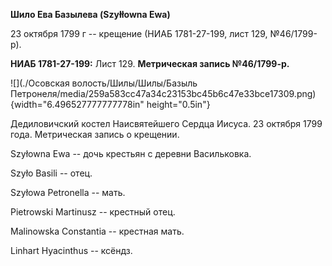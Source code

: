 **Шило Ева Базылева (Szyłłowna Ewa)**

23 октября 1799 г -- крещение (НИАБ 1781-27-199, лист 129, №46/1799-р).

**НИАБ 1781-27-199:** Лист 129. **Метрическая запись №46/1799-р.**

![](./Осовская волость/Шилы/Шилы/Базыль Петронеля/media/259a583cc47a34c23153bc45b6c47e33bce17309.png){width="6.496527777777778in"
height="0.5in"}

Дедиловичский костел Наисвятейшего Сердца Иисуса. 23 октября 1799 года.
Метрическая запись о крещении.

Szyłowna Ewa -- дочь крестьян с деревни Васильковка.

Szyło Basili -- отец.

Szyłowa Petronella -- мать.

Pietrowski Martinusz -- крестный отец.

Malinowska Constantia -- крестная мать.

Linhart Hyacinthus -- ксёндз.
